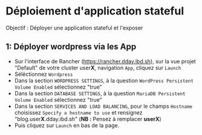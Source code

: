 # Déploiement d'application stateful

Objectif : Déployer une application stateful et l'exposer

## 1: Déployer wordpress via les App

* Sur l'interface de Rancher (https://rancher.dday.ibd.sh), sur la vue projet "Default" de votre cluster user**X**, navigation `App`, cliquez sur `Launch`
* Séléctionnez `Wordpress`
* Dans la section `WORDPRESS SETTINGS`, à la question `WordPress Persistent Volume Enabled` sélectionnez "true"
* Dans la section `DATABASE SETTINGS`, à la question `MariaDB Persistent Volume Enabled` sélectionnez "true"
* Dans la section `SERVICES AND LOAD BALANCING`, pour le champs `Hostname` choisissez `Specify a hostname to use` et rensignez  "blog.user**X**.dday.ibd.sh" (**NB :** Pensez à remplacer **userX**)
* Puis cliquez sur `Launch` en bas de la page.

